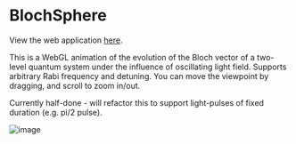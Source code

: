 # BlochSphere

View the web application [here](http://smarsh.me/BlochSphere/bloch.html).

This is a WebGL animation of the evolution of the Bloch vector of a two-level quantum system under the influence of oscillating light field. Supports arbitrary Rabi frequency and detuning. You can move the viewpoint by dragging, and scroll to zoom in/out. 

Currently half-done - will refactor this to support light-pulses of fixed duration (e.g. pi/2 pulse).

![image](https://i.imgur.com/KH8r7HM.png)
